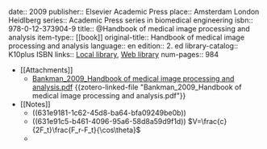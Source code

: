 date:: 2009
publisher:: Elsevier Academic Press
place:: Amsterdam London Heidlberg
series:: Academic Press series in biomedical engineering
isbn:: 978-0-12-373904-9
title:: @Handbook of medical image processing and analysis
item-type:: [[book]]
original-title:: Handbook of medical image processing and analysis
language:: en
edition:: 2. ed
library-catalog:: K10plus ISBN
links:: [Local library](zotero://select/library/items/M98558N7), [Web library](https://www.zotero.org/users/6786528/items/M98558N7)
num-pages:: 984

- [[Attachments]]
	- [Bankman_2009_Handbook of medical image processing and analysis.pdf](zotero://select/library/items/8DA7PKKY) {{zotero-linked-file "Bankman_2009_Handbook of medical image processing and analysis.pdf"}}
- [[Notes]]
	- ((631e9181-1c62-45d8-ba64-bfa09249be0b))
	- ((631e91c5-b461-4096-95a6-58d8a59d9f1d))
	  $V=\frac{c}{2F_t}\frac{F_r-F_t}{\cos\theta}$
	-